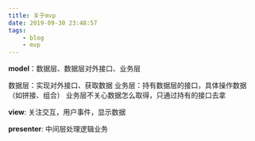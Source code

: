 ```yaml
---
title: 关于mvp
date: 2019-09-30 23:48:57
tags:
	- blog
	- mvp
---
```



**model**：数据层、数据层对外接口、业务层

数据层：实现对外接口、获取数据
业务层：持有数据层的接口，具体操作数据（如拼接、组合）
	业务层不关心数据怎么取得，只通过持有的接口去拿
	
**view**:  关注交互，用户事件，显示数据

**presenter**: 中间层处理逻辑业务